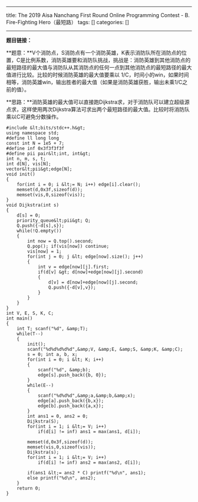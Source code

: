 
--- 
title:  The 2019 Aisa Nanchang First Round Online Programming Contest -  B. Fire-Fighting Hero（最短路） 
tags: []
categories: [] 

---
**题目链接：**

**题意：**V个消防点，S消防点有一个消防英雄，K表示消防队所在消防点的位置，C是比例系数，消防英雄要和消防队挑战，挑战是：消防英雄到其他消防点的最短路径的最大值与消防队从其消防点的任何一点到其他消防点的最短路径的最大值进行比较。比较的时候消防英雄的最大值要乘以 1/C，时间小的win，如果时间相等，消防英雄win，输出胜者的最大值（如果是消防英雄获胜，输出未乘1/C之前的值）。

**思路：**消防英雄的最大值可以直接跑Dijkstra求，对于消防队可以建立超级源点求，这样使用两次Dijkstra算法可求出两个最短路径的最大值。比较时将消防队乘以C可避免分数操作。

```
#include &lt;bits/stdc++.h&gt;
using namespace std;
#define ll long long
const int N = 1e5 + 7;
#define inf 0x3f3f3f3f
#define pii pair&lt;int, int&gt;
int n, m, s, t;
int d[N], vis[N];
vector&lt;pii&gt;edge[N];
void init()
{
    for(int i = 0; i &lt;= N; i++) edge[i].clear();
    memset(d,0x3f,sizeof(d));
    memset(vis,0,sizeof(vis));
}
void Dijkstra(int s)
{
    d[s] = 0;
    priority_queue&lt;pii&gt; Q;
    Q.push({-d[s],s});
    while(!Q.empty())
    {
        int now = Q.top().second;
        Q.pop(); if(vis[now]) continue;
        vis[now] = 1;
        for(int j = 0; j &lt; edge[now].size(); j++)
        {
            int v = edge[now][j].first;
            if(d[v] &gt; d[now]+edge[now][j].second)
            {
                d[v] = d[now]+edge[now][j].second;
                Q.push({-d[v],v});
            }
        }
    }
}
int V, E, S, K, C;
int main()
{
    int T; scanf("%d", &amp;T);
    while(T--)
    {
        init();
        scanf("%d%d%d%d%d",&amp;V, &amp;E, &amp;S, &amp;K, &amp;C);
        s = 0; int a, b, x;
        for(int i = 0; i &lt; K; i++)
        {
            scanf("%d", &amp;b);
            edge[s].push_back({b, 0});
        }
        while(E--)
        {
            scanf("%d%d%d",&amp;a,&amp;b,&amp;x);
            edge[a].push_back({b,x});
            edge[b].push_back({a,x});
        }
        int ans1 = 0, ans2 = 0;
        Dijkstra(S);
        for(int i = 1; i &lt;= V; i++)
            if(d[i] != inf) ans1 = max(ans1, d[i]);

        memset(d,0x3f,sizeof(d));
        memset(vis,0,sizeof(vis));
        Dijkstra(s);
        for(int i = 1; i &lt;= V; i++)
            if(d[i] != inf) ans2 = max(ans2, d[i]);

        if(ans1 &lt;= ans2 * C) printf("%d\n", ans1);
        else printf("%d\n", ans2);
    }
    return 0;
}

```

  
